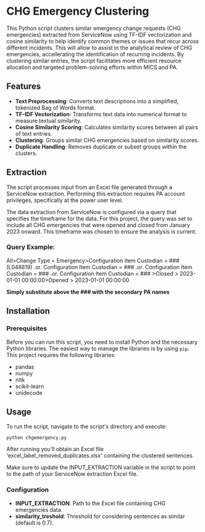 # CHG Emergency Clustering

This Python script clusters similar emergency change requests (CHG emergencies) extracted from ServiceNow using TF-IDF vectorization and cosine similarity to help identify common themes or issues that recur across different incidents.
This will allow to assist in the analytical review of CHG emergencies, accellerating the identification of recurring incidents. By clustering similar entries, the script facilitates more efficient resource allocation and targeted problem-solving efforts within MICS and PA.

## Features

- **Text Preprocessing**: Converts text descriptions into a simplified, tokenized Bag of Words format.
- **TF-IDF Vectorization**: Transforms text data into numerical format to measure textual similarity.
- **Cosine Similarity Scoring**: Calculates similarity scores between all pairs of text entries.
- **Clustering**: Groups similar CHG emergencies based on similarity scores.
- **Duplicate Handling**: Removes duplicate or subset groups within the clusters.

## Extraction
The script processes input from an Excel file generated through a ServiceNow extraction. Performing this extraction requires PA account privileges, specifically at the power user level.

The data extraction from ServiceNow is configured via a query that specifies the timeframe for the data. For this project, the query was set to include all CHG emergencies that were opened and closed from January 2023 onward. This timeframe was chosen to ensure the analysis is current.


### Query Example:

All>Change Type = Emergency>Configuration Item Custodian = ### (L048819) .or. Configuration Item Custodian = ### .or. Configuration Item Custodian = ### .or. Configuration Item Custodian = ### >Closed > 2023-01-01 00:00:00>Opened > 2023-01-01 00:00:00

**Simply substitute above the ### with the secondary PA names**


## Installation

### Prerequisites

Before you can run this script, you need to install Python and the necessary Python libraries. The easiest way to manage the libraries is by using `pip`. This project requires the following libraries:

- pandas
- numpy
- nltk
- scikit-learn
- unidecode

## Usage

To run the script, navigate to the script's directory and execute:
```
python chgemergency.py
```
After running you'll obtain an Excel file 'excel_label_removed_duplicates.xlsx' containing the clustered sentences.

Make sure to update the INPUT_EXTRACTION variable in the script to point to the path of your ServiceNow extraction Excel file.

### Configuration
- **INPUT_EXTRACTION**: Path to the Excel file containing CHG emergencies data.
- **similarity_treshold**: Threshold for considering sentences as similar (default is 0.7).